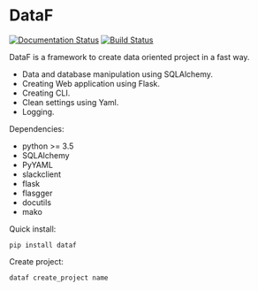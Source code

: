 # DataF

[![Documentation Status](https://readthedocs.org/projects/dataf/badge/?version=latest)](https://dataf.readthedocs.io/en/latest/?badge=latest) [![Build Status](https://travis-ci.org/BenjaminBoumendil/dataf.svg?branch=master)](https://travis-ci.org/BenjaminBoumendil/dataf)


DataF is a framework to create data oriented project in a fast way.

- Data and database manipulation using SQLAlchemy.
- Creating Web application using Flask.
- Creating CLI.
- Clean settings using Yaml.
- Logging.


Dependencies:
- python >= 3.5
- SQLAlchemy
- PyYAML
- slackclient
- flask
- flasgger
- docutils
- mako


Quick install:

    pip install dataf


Create project:

    dataf create_project name
